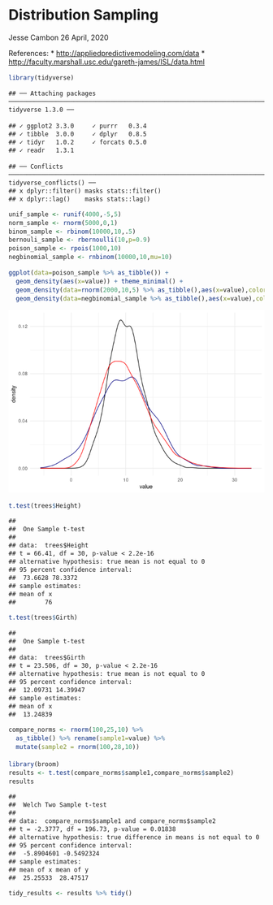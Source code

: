 Distribution Sampling
================
Jesse Cambon
26 April, 2020

References: \* <http://appliedpredictivemodeling.com/data> \*
<http://faculty.marshall.usc.edu/gareth-james/ISL/data.html>

``` r
library(tidyverse)
```

    ## ── Attaching packages ──────────────────────────────────────────────────────────────────────────────────── tidyverse 1.3.0 ──

    ## ✓ ggplot2 3.3.0     ✓ purrr   0.3.4
    ## ✓ tibble  3.0.0     ✓ dplyr   0.8.5
    ## ✓ tidyr   1.0.2     ✓ forcats 0.5.0
    ## ✓ readr   1.3.1

    ## ── Conflicts ─────────────────────────────────────────────────────────────────────────────────────── tidyverse_conflicts() ──
    ## x dplyr::filter() masks stats::filter()
    ## x dplyr::lag()    masks stats::lag()

``` r
unif_sample <- runif(4000,-5,5)
norm_sample <- rnorm(5000,0,1)
binom_sample <- rbinom(10000,10,.5)
bernouli_sample <- rbernoulli(10,p=0.9)
poison_sample <- rpois(1000,10)
negbinomial_sample <- rnbinom(10000,10,mu=10)
```

``` r
ggplot(data=poison_sample %>% as_tibble()) + 
  geom_density(aes(x=value)) + theme_minimal() +
  geom_density(data=rnorm(2000,10,5) %>% as_tibble(),aes(x=value),color='navy') +
  geom_density(data=negbinomial_sample %>% as_tibble(),aes(x=value),color='red')
```

![](../rmd_images/Distribution_Sampling/unnamed-chunk-3-1.png)<!-- -->

``` r
t.test(trees$Height)
```

    ## 
    ##  One Sample t-test
    ## 
    ## data:  trees$Height
    ## t = 66.41, df = 30, p-value < 2.2e-16
    ## alternative hypothesis: true mean is not equal to 0
    ## 95 percent confidence interval:
    ##  73.6628 78.3372
    ## sample estimates:
    ## mean of x 
    ##        76

``` r
t.test(trees$Girth)
```

    ## 
    ##  One Sample t-test
    ## 
    ## data:  trees$Girth
    ## t = 23.506, df = 30, p-value < 2.2e-16
    ## alternative hypothesis: true mean is not equal to 0
    ## 95 percent confidence interval:
    ##  12.09731 14.39947
    ## sample estimates:
    ## mean of x 
    ##  13.24839

``` r
compare_norms <- rnorm(100,25,10) %>%
  as_tibble() %>% rename(sample1=value) %>%
  mutate(sample2 = rnorm(100,28,10))

library(broom)
results <- t.test(compare_norms$sample1,compare_norms$sample2)
results
```

    ## 
    ##  Welch Two Sample t-test
    ## 
    ## data:  compare_norms$sample1 and compare_norms$sample2
    ## t = -2.3777, df = 196.73, p-value = 0.01838
    ## alternative hypothesis: true difference in means is not equal to 0
    ## 95 percent confidence interval:
    ##  -5.8904601 -0.5492324
    ## sample estimates:
    ## mean of x mean of y 
    ##  25.25533  28.47517

``` r
tidy_results <- results %>% tidy()
```
